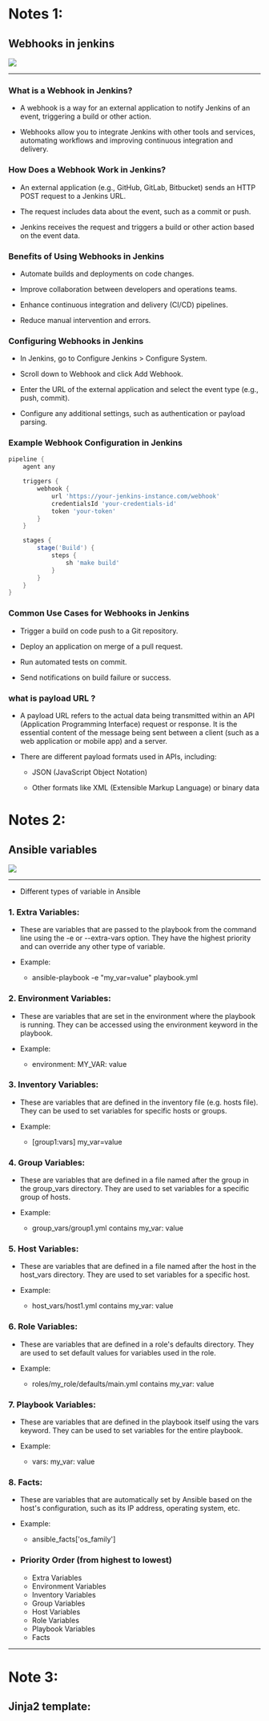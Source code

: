 # Notes 1:

## Webhooks in jenkins

<img src="webhook.png">


<br>
<hr>

### What is a Webhook in Jenkins?


+ A webhook is a way for an external application to notify Jenkins of an event, triggering a build or other action.

+ Webhooks allow you to integrate Jenkins with other tools and services, automating workflows and improving continuous integration and delivery.

### How Does a Webhook Work in Jenkins?


+ An external application (e.g., GitHub, GitLab, Bitbucket) sends an HTTP POST request to a Jenkins URL.

+ The request includes data about the event, such as a commit or push.

+ Jenkins receives the request and triggers a build or other action based on the event data.

### Benefits of Using Webhooks in Jenkins


+ Automate builds and deployments on code changes.

+ Improve collaboration between developers and operations teams.

+ Enhance continuous integration and delivery (CI/CD) pipelines.

+ Reduce manual intervention and errors.


### Configuring Webhooks in Jenkins


+ In Jenkins, go to Configure Jenkins > Configure System.

+ Scroll down to Webhook and click Add Webhook.

+ Enter the URL of the external application and select the event type (e.g., push, commit).

+ Configure any additional settings, such as authentication or payload parsing.


### Example Webhook Configuration in Jenkins

```groovy
pipeline {
    agent any

    triggers {
        webhook {
            url 'https://your-jenkins-instance.com/webhook'
            credentialsId 'your-credentials-id'
            token 'your-token'
        }
    }

    stages {
        stage('Build') {
            steps {
                sh 'make build'
            }
        }
    }
}
```

### Common Use Cases for Webhooks in Jenkins


+ Trigger a build on code push to a Git repository.

+ Deploy an application on merge of a pull request.

+ Run automated tests on commit.

+ Send notifications on build failure or success.



### what is payload URL ?

+ A payload URL refers to the actual data being transmitted within an API (Application Programming Interface) request or response. It is the essential content of the message being sent between a client (such as a web application or mobile app) and a server.

+ There are different payload formats used in APIs, including:

    + JSON (JavaScript Object Notation)

    + Other formats like XML (Extensible Markup Language) or binary data

##


# Notes 2:

## Ansible variables

<img src="ansible_variables.png">

<br>
<hr>

+ Different types of variable in Ansible

### 1. Extra Variables: 

+ These are variables that are passed to the playbook from the command line using the -e or --extra-vars option. They have the highest priority and can override any other type of variable.

+ Example: 

    + ansible-playbook -e  "my_var=value" playbook.yml

### 2. Environment Variables: 

+ These are variables that are set in the environment where the playbook is running. They can be accessed using the environment keyword in the playbook.

+ Example: 

    + environment: MY_VAR: value

### 3. Inventory Variables: 

+ These are variables that are defined in the inventory file (e.g. hosts file). They can be used to set variables for specific hosts or groups.

+ Example: 

    + [group1:vars] my_var=value

### 4. Group Variables: 

+ These are variables that are defined in a file named after the group in the group_vars directory. They are used to set variables for a specific group of hosts.

+ Example: 

    + group_vars/group1.yml contains my_var: value

### 5. Host Variables: 

+ These are variables that are defined in a file named after the host in the host_vars directory. They are used to set variables for a specific host.

+ Example: 

    + host_vars/host1.yml contains my_var: value

### 6. Role Variables: 

+ These are variables that are defined in a role's defaults directory. They are used to set default values for variables used in the role.

+ Example: 
    + roles/my_role/defaults/main.yml contains my_var: value

### 7. Playbook Variables: 

+ These are variables that are defined in the playbook itself using the vars keyword. They can be used to set variables for the entire playbook.

+ Example: 
    + vars: my_var: value

### 8. Facts: 

+ These are variables that are automatically set by Ansible based on the host's configuration, such as its IP address, operating system, etc.

+ Example: 

    + ansible_facts['os_family']

+ ###  Priority Order (from highest to lowest)

    + Extra Variables
    + Environment Variables
    + Inventory Variables
    + Group Variables
    + Host Variables
    + Role Variables
    + Playbook Variables
    + Facts

<hr>


# Note 3:

## Jinja2 template:

